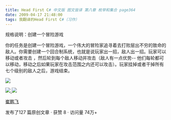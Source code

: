 ```yaml
---
title: Head First C# 中文版 图文皆译 第八章 枚举和集合 page364
date: 2009-04-17 21:48:00
tags: 我翻译的Head First C#（习作）
---
```

规格说明：创建一个冒险游戏

  

你的任务是创建一个冒险游戏，一个伟大的冒险家追寻着去打败层出不穷的致命的敌人。你需要创建一个回合制系统，也就是说玩家出一招，敌人出一招。玩家可以移动或者攻击
，然后轮到每个敌人移动并攻击（敌人有一点优势--
他们每轮都可以移动，移动之后如果玩家在攻击范围之内还可以攻击）。玩家挂掉或者干掉所有七个级别的敌人之后，游戏结束。

  

![](https://p-blog.csdn.net/images/p_blog_csdn_net/cuipengfei1/EntryImages/20090417/2009-04-17_21-29-51.jpg)



[ ![](https://profile.csdnimg.cn/5/2/5/3_cuipengfei1)
![](https://g.csdnimg.cn/static/user-reg-year/1x/11.png)
](https://blog.csdn.net/cuipengfei1)

[ 崔鹏飞 ](https://blog.csdn.net/cuipengfei1)

发布了127 篇原创文章  ·  获赞 8  ·  访问量 74万+

